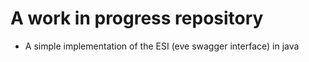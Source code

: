 # A work in progress repository
- A simple implementation of the ESI (eve swagger interface) in java